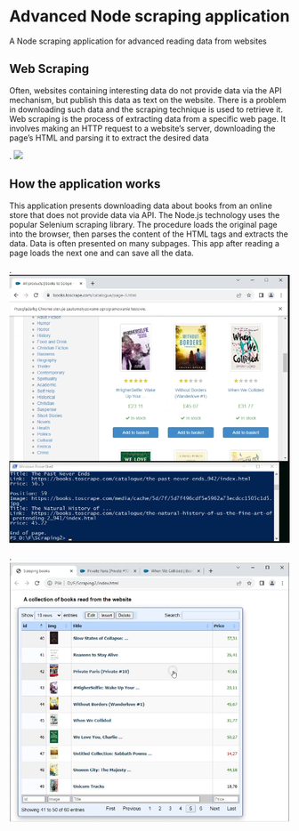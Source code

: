 # Advanced Node scraping application

A Node scraping application for advanced reading data from websites

## Web Scraping
Often, websites containing interesting data do not provide data via the API mechanism, but publish this data as text on the website. There is a problem in downloading such data and the scraping technique is used to retrieve it.
Web scraping is the process of extracting data from a specific web page. It involves making an HTTP request to a website’s server, downloading the page’s HTML and parsing it to extract the desired data

.
![](jpg/Node_scraping_pages.gif)


## How the application works
This application presents downloading data about books from an online store that does not provide data via API. The Node.js technology uses the popular Selenium scraping library. 
The procedure loads the original page into the browser, then parses the content of the HTML tags and extracts the data.
Data is often presented on many subpages. This app after reading a page loads the next one and can save all the data.

.
![](jpg/Node_scraping_01.png)

.
![](jpg/Node_scraping_02.png)
